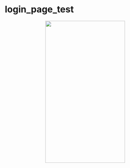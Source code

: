 # login_page_test

<p align="center"><img src="https://drive.google.com/file/d/1xnYnU1NAhi42LVjdQQpFf9BU1C8y7TGL/viewL" width="250" height="444.66"/></p>
